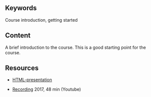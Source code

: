 ## Keywords
Course introduction, getting started

## Content
A brief introduction to the course. This is a good starting point for the course.

## Resources
- [HTML-presentation](https://rawgit.com/1dv525/syllabus/master/lectures/intro/index.html#/)

- [Recording](https://youtu.be/x4jT_UrvP2Y) 2017, 48 min (Youtube)
